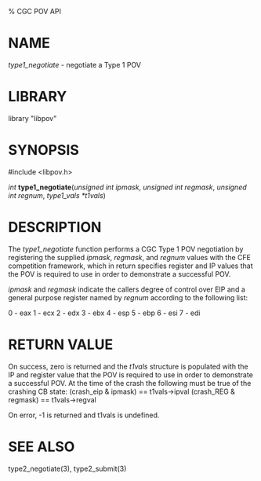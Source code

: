 % CGC POV API

# NAME
*type1_negotiate* - negotiate a Type 1 POV

# LIBRARY
library "libpov"

# SYNOPSIS
\#include \<libpov.h\>

_int_ **type1_negotiate**(_unsigned int ipmask_, _unsigned int regmask_, _unsigned int regnum_, _type1_vals *t1vals_)

# DESCRIPTION
The *type1_negotiate* function performs a CGC Type 1 POV negotiation by
registering the supplied *ipmask*, *regmask*, and *regnum* values with the
CFE competition framework, which in return specifies register and IP values
that the POV is required to use in order to demonstrate a successful POV.

*ipmask* and *regmask* indicate the callers degree of control over EIP and
a general purpose register named by *regnum* according to the following list:

   0 - eax
   1 - ecx
   2 - edx
   3 - ebx
   4 - esp
   5 - ebp
   6 - esi
   7 - edi

# RETURN VALUE
On success, zero is returned and the *t1vals* structure is populated with the
IP and register value that the POV is required to use in order to demonstrate
a successful POV. At the time of the crash the following must be true of the
crashing CB state:
 (crash_eip & ipmask) == t1vals->ipval 
 (crash_REG & regmask) == t1vals->regval

On error, -1 is returned and t1vals is undefined.

# SEE ALSO
type2_negotiate(3),
type2_submit(3)
